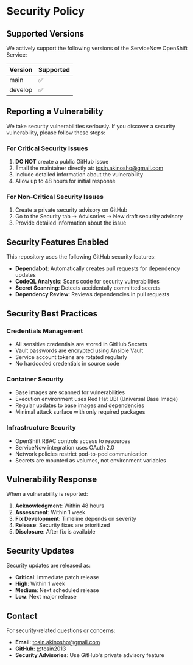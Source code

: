 # Security Policy

## Supported Versions

We actively support the following versions of the ServiceNow OpenShift Service:

| Version | Supported          |
| ------- | ------------------ |
| main    | :white_check_mark: |
| develop | :white_check_mark: |

## Reporting a Vulnerability

We take security vulnerabilities seriously. If you discover a security vulnerability, please follow these steps:

### For Critical Security Issues

1. **DO NOT** create a public GitHub issue
2. Email the maintainer directly at: tosin.akinosho@gmail.com
3. Include detailed information about the vulnerability
4. Allow up to 48 hours for initial response

### For Non-Critical Security Issues

1. Create a private security advisory on GitHub
2. Go to the Security tab → Advisories → New draft security advisory
3. Provide detailed information about the issue

## Security Features Enabled

This repository uses the following GitHub security features:

- **Dependabot**: Automatically creates pull requests for dependency updates
- **CodeQL Analysis**: Scans code for security vulnerabilities
- **Secret Scanning**: Detects accidentally committed secrets
- **Dependency Review**: Reviews dependencies in pull requests

## Security Best Practices

### Credentials Management

- All sensitive credentials are stored in GitHub Secrets
- Vault passwords are encrypted using Ansible Vault
- Service account tokens are rotated regularly
- No hardcoded credentials in source code

### Container Security

- Base images are scanned for vulnerabilities
- Execution environment uses Red Hat UBI (Universal Base Image)
- Regular updates to base images and dependencies
- Minimal attack surface with only required packages

### Infrastructure Security

- OpenShift RBAC controls access to resources
- ServiceNow integration uses OAuth 2.0
- Network policies restrict pod-to-pod communication
- Secrets are mounted as volumes, not environment variables

## Vulnerability Response

When a vulnerability is reported:

1. **Acknowledgment**: Within 48 hours
2. **Assessment**: Within 1 week
3. **Fix Development**: Timeline depends on severity
4. **Release**: Security fixes are prioritized
5. **Disclosure**: After fix is available

## Security Updates

Security updates are released as:

- **Critical**: Immediate patch release
- **High**: Within 1 week
- **Medium**: Next scheduled release
- **Low**: Next major release

## Contact

For security-related questions or concerns:

- **Email**: tosin.akinosho@gmail.com
- **GitHub**: @tosin2013
- **Security Advisories**: Use GitHub's private advisory feature
